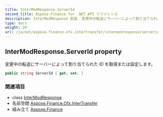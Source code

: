 ```yaml
---
title: InterModResponse.ServerId
second_title: Aspose.Finance for .NET API リファレンス
description: InterModResponse 財産. 変更中の転送にサーバーによって割り当てられた ID を取得または設定します
type: docs
weight: 20
url: /ja/net/aspose.finance.ofx.intertransfer/intermodresponse/serverid/
---
```

## InterModResponse.ServerId property

変更中の転送にサーバーによって割り当てられた ID を取得または設定します。

```csharp
public string ServerId { get; set; }
```

### 関連項目

* class [InterModResponse](../)
* 名前空間 [Aspose.Finance.Ofx.InterTransfer](../../intermodresponse/)
* 組み立て [Aspose.Finance](../../../)


